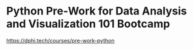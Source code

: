 # Python Pre-Work for Data Analysis and Visualization 101 Bootcamp
https://dphi.tech/courses/pre-work-python
